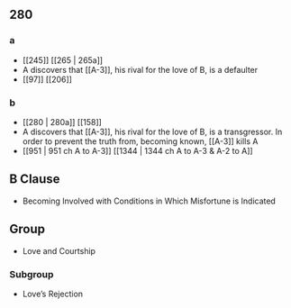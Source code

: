 ## 280
### a
- [[245]] [[265 | 265a]] 
- A discovers that [[A-3]], his rival for the love of B, is a defaulter
- [[97]] [[206]] 

### b
- [[280 | 280a]] [[158]] 
- A discovers that [[A-3]], his rival for the love of B, is a transgressor. In order to prevent the truth from, becoming known, [[A-3]] kills A
- [[951 | 951 ch A to A-3]] [[1344 | 1344 ch A to A-3 &amp; A-2 to A]] 

## B Clause
- Becoming Involved with Conditions in Which Misfortune is Indicated

## Group
- Love and Courtship

### Subgroup
- Love’s Rejection

